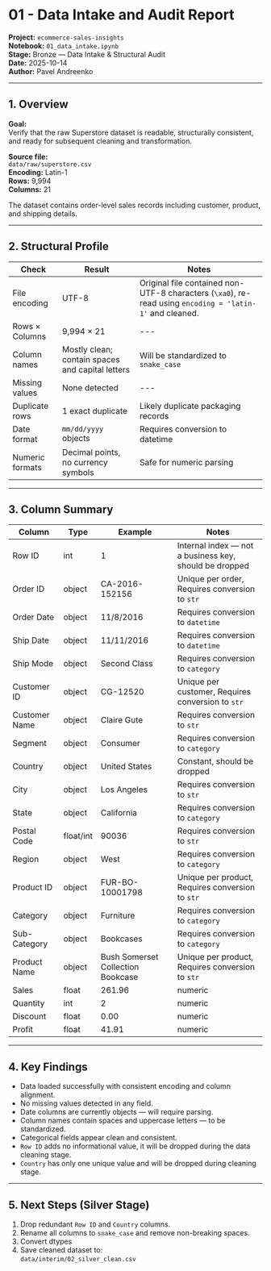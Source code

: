 # 01 - Data Intake and Audit Report

**Project:** `ecommerce-sales-insights`  
**Notebook:** `01_data_intake.ipynb`  
**Stage:** Bronze — Data Intake & Structural Audit  
**Date:** 2025-10-14  
**Author:** Pavel Andreenko

---

## 1. Overview

**Goal:**  
Verify that the raw Superstore dataset is readable, structurally consistent, and ready for subsequent cleaning and transformation.

**Source file:**  
`data/raw/superstore.csv`  
**Encoding:** Latin-1  
**Rows:** 9,994  
**Columns:** 21  

The dataset contains order-level sales records including customer, product, and shipping details.

---

## 2. Structural Profile

| Check | Result | Notes |
|-------|---------|-------|
| File encoding | UTF-8 | Original file contained non-UTF-8 characters (`\xa0`), re-read using `encoding = 'latin-1'` and cleaned. |
| Rows × Columns | 9,994 × 21 | --- |
| Column names | Mostly clean; contain spaces and capital letters | Will be standardized to `snake_case` |
| Missing values | None detected | --- |
| Duplicate rows | 1 exact duplicate  | Likely duplicate packaging records |
| Date format | `mm/dd/yyyy` objects | Requires conversion to datetime |
| Numeric formats | Decimal points, no currency symbols | Safe for numeric parsing |

---

## 3. Column Summary 

| Column | Type | Example | Notes |
|---------|------|----------|-------|
| Row ID | int | 1 | Internal index — not a business key, should be dropped |
| Order ID | object | CA-2016-152156 | Unique per order, Requires conversion to `str` |
| Order Date | object | 11/8/2016 | Requires conversion to `datetime` |
| Ship Date | object | 11/11/2016 | Requires conversion to `datetime` |
| Ship Mode | object | Second Class | Requires conversion to `category` |
| Customer ID | object | CG-12520 | Unique per customer, Requires conversion to `str` |
| Customer Name | object | Claire Gute | Requires conversion to `str` |
| Segment | object | Consumer | Requires conversion to `category` |
| Country | object | United States | Constant, should be dropped |
| City | object | Los Angeles | Requires conversion to `str` |
| State | object | California | Requires conversion to `category` |
| Postal Code | float/int | 90036 | Requires conversion to `str` |
| Region | object | West | Requires conversion to `category` |
| Product ID | object | FUR-BO-10001798 | Unique per product, Requires conversion to `str` |
| Category | object | Furniture | Requires conversion to `category` |
| Sub-Category | object | Bookcases | Requires conversion to `category` |
| Product Name | object | Bush Somerset Collection Bookcase | Unique per product, Requires conversion to `str` |
| Sales | float | 261.96 | numeric |
| Quantity | int | 2 | numeric |
| Discount | float | 0.00 | numeric |
| Profit | float | 41.91 | numeric |

---

## 4. Key Findings

- Data loaded successfully with consistent encoding and column alignment.  
- No missing values detected in any field.  
- Date columns are currently objects — will require parsing.  
- Column names contain spaces and uppercase letters — to be standardized.  
- Categorical fields appear clean and consistent.  
- `Row ID` adds no informational value, it will be dropped during the data cleaning stage.
- `Country` has only one unique value and will be dropped during cleaning stage.

---

## 5. Next Steps (Silver Stage)

1. Drop redundant `Row ID` and `Country` columns. 
2. Rename all columns to `snake_case` and remove non-breaking spaces.  
3. Convert dtypes
4. Save cleaned dataset to:  
   `data/interim/02_silver_clean.csv`